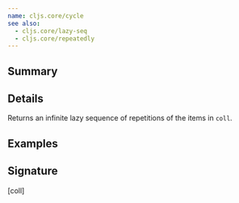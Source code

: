 ```yaml
---
name: cljs.core/cycle
see also:
  - cljs.core/lazy-seq
  - cljs.core/repeatedly
---
```


## Summary

## Details

Returns an infinite lazy sequence of repetitions of the items in `coll`.

## Examples

## Signature
[coll]
